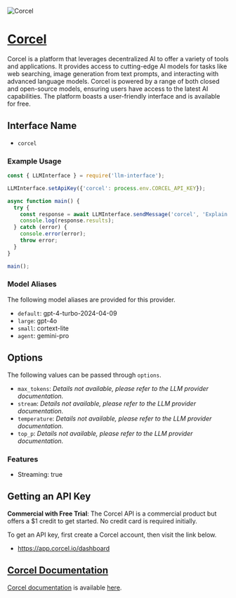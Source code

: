 ![Corcel](https://corcel.io/opengraph-image.png?7dc7fa422d541b32)

# [Corcel](https://www.corcel.io)

Corcel is a platform that leverages decentralized AI to offer a variety of tools and applications. It provides access to cutting-edge AI models for tasks like web searching, image generation from text prompts, and interacting with advanced language models. Corcel is powered by a range of both closed and open-source models, ensuring users have access to the latest AI capabilities. The platform boasts a user-friendly interface and is available for free.

## Interface Name

- `corcel`

### Example Usage

```javascript
const { LLMInterface } = require('llm-interface');

LLMInterface.setApiKey({'corcel': process.env.CORCEL_API_KEY});

async function main() {
  try {
    const response = await LLMInterface.sendMessage('corcel', 'Explain the importance of low latency LLMs.');
    console.log(response.results);
  } catch (error) {
    console.error(error);
    throw error;
  }
}

main();
```

### Model Aliases

The following model aliases are provided for this provider. 

- `default`: gpt-4-turbo-2024-04-09
- `large`: gpt-4o
- `small`: cortext-lite
- `agent`: gemini-pro


## Options

The following values can be passed through `options`.

- `max_tokens`: _Details not available, please refer to the LLM provider documentation._
- `stream`: _Details not available, please refer to the LLM provider documentation._
- `temperature`: _Details not available, please refer to the LLM provider documentation._
- `top_p`: _Details not available, please refer to the LLM provider documentation._


### Features

- Streaming: true


## Getting an API Key

**Commercial with Free Trial**: The Corcel API is a commercial product but offers a $1 credit to get started. No credit card is required initially.

To get an API key, first create a Corcel account, then visit the link below.

- https://app.corcel.io/dashboard


## [Corcel Documentation](https://docs.corcel.io/reference/the-corcel-api)

[Corcel documentation](https://docs.corcel.io/reference/the-corcel-api) is available [here](https://docs.corcel.io/reference/the-corcel-api).
